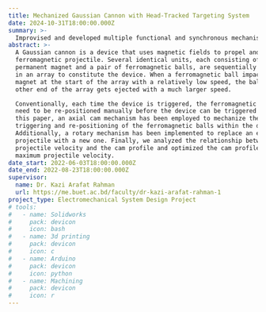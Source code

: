 ```yaml
---
title: Mechanized Gaussian Cannon with Head-Tracked Targeting System
date: 2024-10-31T18:00:00.000Z
summary: >-
  Improvised and developed multiple functional and synchronous mechanisms to mechanically and sequentially shoot, reload and reset a Gaussian cannon.
abstract: >-
  A Gaussian cannon is a device that uses magnetic fields to propel and shoot a
  ferromagnetic projectile. Several identical units, each consisting of a fixed
  permanent magnet and a pair of ferromagnetic balls, are sequentially arranged
  in an array to constitute the device. When a ferromagnetic ball impacts the
  magnet at the start of the array with a relatively low speed, the ball at the
  other end of the array gets ejected with a much larger speed.

  Conventionally, each time the device is triggered, the ferromagnetic balls
  need to be re-positioned manually before the device can be triggered again. In
  this paper, an axial cam mechanism has been employed to mechanize the
  triggering and re-positioning of the ferromagnetic balls within the device.
  Additionally, a rotary mechanism has been implemented to replace an ejected
  projectile with a new one. Finally, we analyzed the relationship between the
  projectile velocity and the cam profile and optimized the cam profile for the
  maximum projectile velocity.
date_start: 2022-06-03T18:00:00.000Z
date_end: 2022-08-23T18:00:00.000Z
supervisor: 
  name: Dr. Kazi Arafat Rahman
  url: https://me.buet.ac.bd/faculty/dr-kazi-arafat-rahman-1
project_type: Electromechanical System Design Project
# tools:
#   - name: Solidworks
#     pack: devicon
#     icon: bash
#   - name: 3d printing
#     pack: devicon
#     icon: c
#   - name: Arduino
#     pack: devicon
#     icon: python
#   - name: Machining
#     pack: devicon
#     icon: r
---
```


